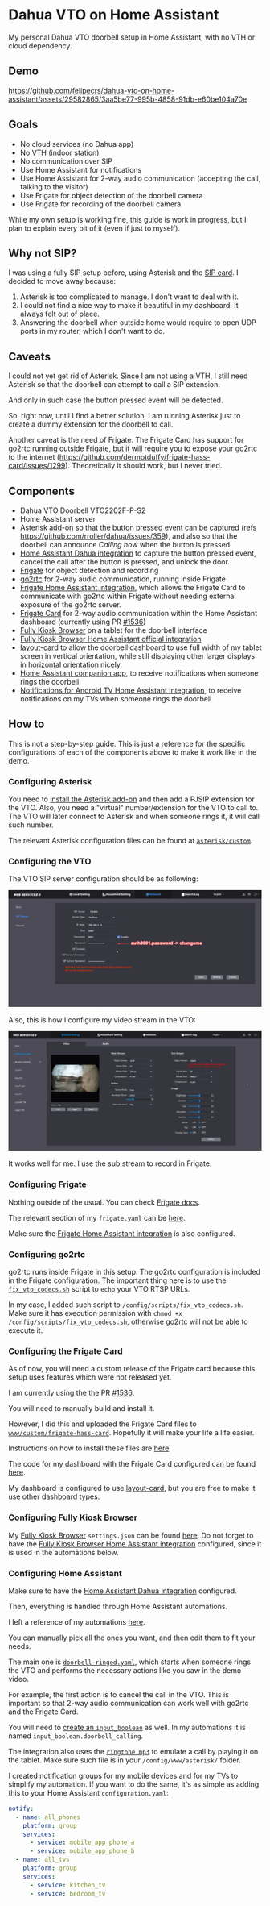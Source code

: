 # Dahua VTO on Home Assistant

My personal Dahua VTO doorbell setup in Home Assistant, with no VTH or cloud dependency.

## Demo

https://github.com/felipecrs/dahua-vto-on-home-assistant/assets/29582865/3aa5be77-995b-4858-91db-e60be104a70e

## Goals

- No cloud services (no Dahua app)
- No VTH (indoor station)
- No communication over SIP
- Use Home Assistant for notifications
- Use Home Assistant for 2-way audio communication (accepting the call, talking to the visitor)
- Use Frigate for object detection of the doorbell camera
- Use Frigate for recording of the doorbell camera

While my own setup is working fine, this guide is work in progress, but I plan to explain every bit of it (even if just to myself).

## Why not SIP?

I was using a fully SIP setup before, using Asterisk and the [SIP card](https://github.com/TECH7Fox/sip-hass-card). I decided to move away because:

1. Asterisk is too complicated to manage. I don't want to deal with it.
2. I could not find a nice way to make it beautiful in my dashboard. It always felt out of place.
3. Answering the doorbell when outside home would require to open UDP ports in my router, which I don't want to do.

## Caveats

I could not yet get rid of Asterisk. Since I am not using a VTH, I still need Asterisk so that the doorbell can attempt to call a SIP extension.

And only in such case the button pressed event will be detected.

So, right now, until I find a better solution, I am running Asterisk just to create a dummy extension for the doorbell to call.

Another caveat is the need of Frigate. The Frigate Card has support for go2rtc running outside Frigate, but it will require you to expose your go2rtc to the internet (https://github.com/dermotduffy/frigate-hass-card/issues/1299). Theoretically it should work, but I never tried.

## Components

- Dahua VTO Doorbell VTO2202F-P-S2
- Home Assistant server
- [Asterisk add-on](https://github.com/TECH7Fox/asterisk-hass-addons) so that the button pressed event can be captured (refs https://github.com/rroller/dahua/issues/359), and also so that the doorbell can announce _Calling now_ when the button is pressed.
- [Home Assistant Dahua integration](https://github.com/rroller/dahua) to capture the button pressed event, cancel the call after the button is pressed, and unlock the door.
- [Frigate](https://github.com/blakeblackshear/frigate) for object detection and recording
- [go2rtc](https://github.com/AlexxIT/go2rtc) for 2-way audio communication, running inside Frigate
- [Frigate Home Assistant integration](https://github.com/blakeblackshear/frigate-hass-integration), which allows the Frigate Card to communicate with go2rtc within Frigate without needing external exposure of the go2rtc server.
- [Frigate Card](https://github.com/dermotduffy/frigate-hass-card/) for 2-way audio communication within the Home Assistant dashboard (currently using PR [#1536](https://github.com/dermotduffy/frigate-hass-card/pull/1536))
- [Fully Kiosk Browser](https://www.fully-kiosk.com/) on a tablet for the doorbell interface
- [Fully Kiosk Browser Home Assistant official integration](https://www.home-assistant.io/integrations/fully_kiosk/)
- [layout-card](https://github.com/thomasloven/lovelace-layout-card/) to allow the doorbell dashboard to use full width of my tablet screen in vertical orientation, while still displaying other larger displays in horizontal orientation nicely.
- [Home Assistant companion app](https://companion.home-assistant.io/), to receive notifications when someone rings the doorbell
- [Notifications for Android TV Home Assistant integration](https://www.home-assistant.io/integrations/nfandroidtv/), to receive notifications on my TVs when someone rings the doorbell

## How to

This is not a step-by-step guide. This is just a reference for the specific configurations of each of the components above to make it work like in the demo.

### Configuring Asterisk

You need to [install the Asterisk add-on](https://github.com/TECH7Fox/asterisk-hass-addons/blob/main/asterisk/DOCS.md) and then add a PJSIP extension for the VTO. Also, you need a "virtual" number/extension for the VTO to call to. The VTO will later connect to Asterisk and when someone rings it, it will call such number.

The relevant Asterisk configuration files can be found at [`asterisk/custom`](./asterisk/custom/).

### Configuring the VTO

The VTO SIP server configuration should be as following:

![VTO SIP server configuration](./vto/sip-server-configuration.png)

Also, this is how I configure my video stream in the VTO:

![VTO video configuration](./vto/video-configuration.png)

It works well for me. I use the sub stream to record in Frigate.

### Configuring Frigate

Nothing outside of the usual. You can check [Frigate docs](https://docs.frigate.video/).

The relevant section of my `frigate.yaml` can be [here](./frigate/frigate.yaml).

Make sure the [Frigate Home Assistant integration](https://docs.frigate.video/integrations/home-assistant) is also configured.

### Configuring go2rtc

go2rtc runs inside Frigate in this setup. The go2rtc configuration is included in the Frigate configuration. The important thing here is to use the [`fix_vto_codecs.sh`](./go2rtc/fix_vto_codecs.sh) script to `echo` your VTO RTSP URLs.

In my case, I added such script to `/config/scripts/fix_vto_codecs.sh`. Make sure it has execution permission with `chmod +x /config/scripts/fix_vto_codecs.sh`, otherwise go2rtc will not be able to execute it.

### Configuring the Frigate Card

As of now, you will need a custom release of the Frigate card because this setup uses features which were not released yet.

I am currently using the the PR [#1536](https://github.com/dermotduffy/frigate-hass-card/pull/1536).

You will need to manually build and install it.

However, I did this and uploaded the Frigate Card files to [`www/custom/frigate-hass-card`](./www/custom/frigate-hass-card/). Hopefully it will make your life a life easier.

Instructions on how to install these files are [here](https://github.com/dermotduffy/frigate-hass-card?tab=readme-ov-file#advanced-users-manual-installation).

The code for my dashboard with the Frigate Card configured can be found [here](./home-assistant/dashboard/doorbell.yaml).

My dashboard is configured to use [layout-card](https://github.com/thomasloven/lovelace-layout-card/), but you are free to make it use other dashboard types.

### Configuring Fully Kiosk Browser

My [Fully Kiosk Browser](https://www.fully-kiosk.com/en/) `settings.json` can be found [here](./fully-kiosk-browser/fully-settings.json). Do not forget to have the [Fully Kiosk Browser Home Assistant integration](https://www.home-assistant.io/integrations/fully_kiosk) configured, since it is used in the automations below.

### Configuring Home Assistant

Make sure to have the [Home Assistant Dahua integration](https://github.com/rroller/dahua) configured.

Then, everything is handled through Home Assistant automations.

I left a reference of my automations [here](./home-assistant/automations/).

You can manually pick all the ones you want, and then edit them to fit your needs.

The main one is [`doorbell-ringed.yaml`](./home-assistant/automations/doorbell-ringed.yaml), which starts when someone rings the VTO and performs the necessary actions like you saw in the demo video.

For example, the first action is to cancel the call in the VTO. This is important so that 2-way audio communication can work well with go2rtc and the Frigate Card.

You will need to [create an `input_boolean`](https://www.home-assistant.io/integrations/input_boolean/) as well. In my automations it is named `input_boolean.doorbell_calling`.

The integration also uses the [`ringtone.mp3`](./www/asterisk/ringtone.mp3) to emulate a call by playing it on the tablet. Make sure such file is in your `/config/www/asterisk/` folder.

I created notification groups for my mobile devices and for my TVs to simplify my automation. If you want to do the same, it's as simple as adding this to your Home Assistant `configuration.yaml`:

```yaml
notify:
  - name: all_phones
    platform: group
    services:
      - service: mobile_app_phone_a
      - service: mobile_app_phone_b
  - name: all_tvs
    platform: group
    services:
      - service: kitchen_tv
      - service: bedroom_tv
```
